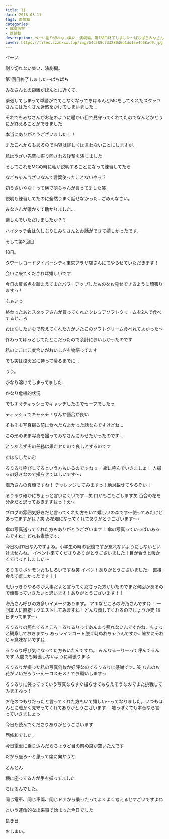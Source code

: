 ```yaml
---
title: }{
date: 2018-03-11
tags: 西條和
categories: 
- 成员博客
- 西條和
description: ぺーい割り切れない集い、演劇編。第1回目終了しました〜ぱちぱちみなさんとの距離がほんとに近くて、緊張してしまって単語がでてこな...
cover: https://files.zzzhxxx.top/img/54c589c733280d6d1dd15e4c68ae9.jpg 
---
```










ぺーい








割り切れない集い、演劇編。





第1回目終了しました〜ぱちぱち







みなさんとの距離がほんとに近くて、




緊張してしまって単語がでてこなくなってちはるんとMCをしてくれたスタッフさんにはたくさん迷惑をかけてしまいました…







それでもみなさんがお花のように暖かい目で見守ってくれてたのでなんとかどうにか終えることができました







本当にありがとうございました！！






またこれからもあるので内容は詳しくは言わないことにしますが、







私はうざい先輩に振り回される後輩を演じました






そしてこれをMCの時に私が説明することになって練習してたら






なごちゃんうざいなんて言葉使ったことないやろ？


初うざいやな！って横で萌ちゃんが言ってました笑







説明も練習してたのに全然うまく話せなかった…ごめんなさい。








みなさんが暖かくて助かりました…






楽しんでいただけましたか？？







ハイタッチ会は久しぶりにみなさんとお話ができて嬉しかったです♩











そして第2回目



18日。




タワーレコードダイバーシティ東京プラザ店さんにてやらせていただきます！







会いに来てくだされば嬉しいです








今日の反省点を踏まえてまたパワーアップしたものをお見せできるように頑張りますっ！














ふぁいっ






終わったあとスタッフさんが買ってくれたクレミアソフトクリームを2人で食べてるところ











おはなしたいむで教えてくれた方がいたこのソフトクリーム食べれてよかった〜






終わってほっとしてたとこだったので余計においしかったのです






私のにこにこ度合いがおいしさを物語ってます










でも実は控え室に持って帰るまでに…

















うう。





かなり溶けてしまってました…






かなり危機的状況





でもすぐティッシュでキャッチしたのでセーフでしたっ










ティッシュでキャッチ！なんか語呂が良い







そもそも写真撮る前に食べたらよかった話なんですけどね…






この形のまま写真を撮ってみなさんにみせたかったのです…







とりあえずその任務は果たせたので良しとするのです









おはなしたいむ





るりるり呼びしてるという方もいるのですねっ
一緒に呼んでいきましょ！
人撮るの好きなので撮らせてほしいです〜♩





海乃さんの真顔ですね！
チャレンジしてみますっ！絶対載せてやるぞい！





るりるり確かにちょっと言いにくいです…笑
口がもごもごします笑
百合の花を分身だと思っておきますねっ！えへ





ブログの雰囲気好きだと言ってくれた方もいて嬉しいの森です〜使ってみたけどあってますかね？笑
お花畑になってくれてありがとうございます〜♩




傘の写真送ってくれた方もありがとうございます！
傘の写真っていっぱいあるんですね！どれも素敵です♩






今日3月11日なんですよね。小学生の時の記憶ですが忘れないようにしないといけませんね。
イベント来てくださりありがとうございました！目が合うと暖かくてほっとしました〜





るりるりポケモンおもしろいですね笑
イベントありがとうございました♩
直接会えて嬉しかったです！！





思いっきりやるのが大事だよと言ってくださった方がいたのでまだ何回かあるので頑張っていきたいと思います！ありがとうございます！！





海乃さん呼びの方多いイメージあります。
アホなところの海乃さんですね！
一回本人に直接リクエストしてみますね！どんな顔してくれるのでしょうか笑
18日まってます〜♩





るりるりの照れてるところ！るりるりってあんまり照れないんですかね、ちょっと観察しておきますっ
あっレインコート脱ぐ時ぬれちゃうんですか…確かにそれじゃ意味ないですね…







るりるり呼び気になってた方もいたんですね。
みんなるーりーって呼んでるんです
人間でも緊張しないように頑張りまふ





るりるりが撮った私の写真何故か好評なのでるりるりに感謝です…笑
なんのお花がいいだろう〜んーコスモス！でお願いしますっ






るりるりに笑ってっていう写真ならすぐ撮らせてもらえそうなのでまた挑戦してみますねっ！





お花のつもりだったと言ってくれた方もいて嬉しい〜ってなりました。いつもほんとに暖かく見守ってくれてありがとうございます♩
嘘っぽくても本音なら言っていきましょっ









今日も読んでくださりありがとうございます






西條和でした。






今日電車に乗り込んだらちょうど目の前の席が空いたんです






だから座ろ〜と思って席に向かうと






とんとん





横に座ってる人が手を振ってました












ちはるんでした。





同じ電車、同じ車両、同じドアから乗ったってよくよく考えるとすごいですよね





という運命的な出来事で始まった今日でした




良き日




おしまい。


